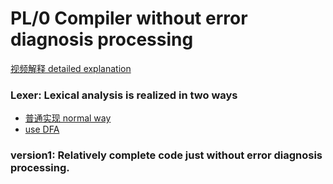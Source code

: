 # PL/0 Compiler without error diagnosis processing
[视频解释 detailed explanation](https://space.bilibili.com/595418829/channel/series)
### Lexer: Lexical analysis is realized in two ways
- [普通实现 normal way](https://juejin.cn/post/6929689435437006862)
- [use DFA](https://juejin.cn/post/6935074305780744223)
### version1: Relatively complete code just without error diagnosis processing.
